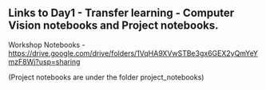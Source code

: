 ## Links to Day1 - Transfer learning - Computer Vision notebooks and Project notebooks. 

Workshop Notebooks - https://drive.google.com/drive/folders/1VqHA9XVwSTBe3gx6GEX2yQmYeYmzF8Wj?usp=sharing  

(Project notebooks are under the folder project_notebooks)
